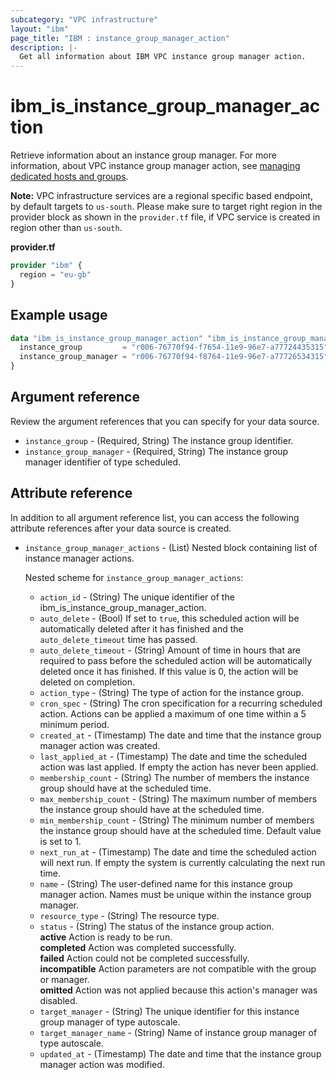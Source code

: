 ```yaml
---
subcategory: "VPC infrastructure"
layout: "ibm"
page_title: "IBM : instance_group_manager_action"
description: |-
  Get all information about IBM VPC instance group manager action.
---
```


# ibm_is_instance_group_manager_action
Retrieve information about an instance group manager. For more information, about VPC instance group manager action, see [managing dedicated hosts and groups](https://cloud.ibm.com/docs/vpc?topic=vpc-manage-dedicated-hosts-groups).

**Note:** 
VPC infrastructure services are a regional specific based endpoint, by default targets to `us-south`. Please make sure to target right region in the provider block as shown in the `provider.tf` file, if VPC service is created in region other than `us-south`.

**provider.tf**

```terraform
provider "ibm" {
  region = "eu-gb"
}
```

## Example usage

```terraform
data "ibm_is_instance_group_manager_action" "ibm_is_instance_group_manager_action" {
  instance_group         = "r006-76770f94-f7654-11e9-96e7-a77724435315"
  instance_group_manager = "r006-76770f94-f8764-11e9-96e7-a77726534315"
}
```

## Argument reference
Review the argument references that you can specify for your data source. 

- `instance_group` - (Required, String) The instance group identifier.
- `instance_group_manager` - (Required, String) The instance group manager identifier of type scheduled.

## Attribute reference
In addition to all argument reference list, you can access the following attribute references after your data source is created.

- `instance_group_manager_actions` - (List) Nested block containing list of instance manager actions.

  Nested scheme for `instance_group_manager_actions`:
    - `action_id` - (String) The unique identifier of the ibm_is_instance_group_manager_action.
    - `auto_delete` - (Bool) If set to `true`, this scheduled action will be automatically deleted after it has finished and the `auto_delete_timeout` time has passed.
    - `auto_delete_timeout` - (String) Amount of time in hours that are required to pass before the scheduled action will be automatically deleted once it has finished. If this value is 0, the action will be deleted on completion.
    - `action_type` - (String) The type of action for the instance group.
    - `cron_spec` - (String) The cron specification for a recurring scheduled action. Actions can be applied a maximum of one time within a 5 minimum period.
    - `created_at` - (Timestamp) The date and time that the instance group manager action was created.
    - `last_applied_at` - (Timestamp) The date and time the scheduled action was last applied. If empty the action has never been applied.
    - `membership_count` - (String) The number of members the instance group should have at the scheduled time.
    - `max_membership_count` - (String) The maximum number of members the instance group should have at the scheduled time.
    - `min_membership_count` - (String) The minimum number of members the instance group should have at the scheduled time. Default value is set to 1.
    - `next_run_at` - (Timestamp) The date and time the scheduled action will next run. If empty the system is currently calculating the next run time.
    - `name` - (String) The user-defined name for this instance group manager action. Names must be unique within the instance group manager.
    - `resource_type` - (String) The resource type.
    - `status` - (String) The status of the instance group action. </br>
        **active** Action is ready to be run. </br>
        **completed** Action was completed successfully. </br>
        **failed** Action could not be completed successfully. </br>
        **incompatible** Action parameters are not compatible with the group or manager. </br>
        **omitted** Action was not applied because this action's manager was disabled. 
    - `target_manager` - (String) The unique identifier for this instance group manager of type autoscale.
    - `target_manager_name` - (String) Name of instance group manager of type autoscale.
    - `updated_at` - (Timestamp) The date and time that the instance group manager action was modified.

